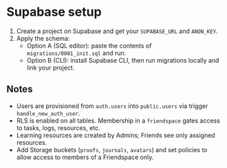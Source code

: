 Supabase setup
==============

1) Create a project on Supabase and get your `SUPABASE_URL` and `ANON_KEY`.
2) Apply the schema:
   - Option A (SQL editor): paste the contents of `migrations/0001_init.sql` and run.
   - Option B (CLI): install Supabase CLI, then run migrations locally and link your project.

Notes
-----
- Users are provisioned from `auth.users` into `public.users` via trigger `handle_new_auth_user`.
- RLS is enabled on all tables. Membership in a `friendspace` gates access to tasks, logs, resources, etc.
- Learning resources are created by Admins; Friends see only assigned resources.
- Add Storage buckets (`proofs`, `journals`, `avatars`) and set policies to allow access to members of a Friendspace only.


